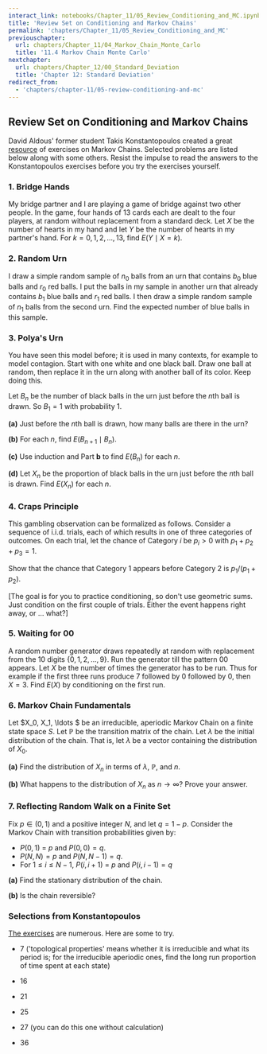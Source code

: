 ```yaml
---
interact_link: notebooks/Chapter_11/05_Review_Conditioning_and_MC.ipynb
title: 'Review Set on Conditioning and Markov Chains'
permalink: 'chapters/Chapter_11/05_Review_Conditioning_and_MC'
previouschapter:
  url: chapters/Chapter_11/04_Markov_Chain_Monte_Carlo
  title: '11.4 Markov Chain Monte Carlo'
nextchapter:
  url: chapters/Chapter_12/00_Standard_Deviation
  title: 'Chapter 12: Standard Deviation'
redirect_from:
  - 'chapters/chapter-11/05-review-conditioning-and-mc'
---
```


## Review Set on Conditioning and Markov Chains

David Aldous' former student Takis Konstantopoulos created a great [resource](https://www.stat.berkeley.edu/~aldous/150/takis_exercises.pdf) of exercises on Markov Chains. Selected problems are listed below along with some others. Resist the impulse to read the answers to the Konstantopoulos exercises before you try the exercises yourself. 

### 1. Bridge Hands
My bridge partner and I are playing a game of bridge against two other people. In the game, four hands of 13 cards each are dealt to the four players, at random without replacement from a standard deck. Let $X$ be the number of hearts in my hand and let $Y$ be the number of hearts in my partner's hand. For $k = 0, 1, 2, \ldots, 13$, find $E(Y \mid X=k)$.

###  2. Random Urn
I draw a simple random sample of $n_0$ balls from an urn that contains $b_0$ blue balls and $r_0$ red balls. I put the balls in my sample in another urn that already contains $b_1$ blue balls and $r_1$ red balls. I then draw a simple random sample of $n_1$ balls from the second urn. Find the expected number of blue balls in this sample.

### 3. Polya's Urn
You have seen this model before; it is used in many contexts, for example to model contagion. Start with one white and one black ball. Draw one ball at random, then replace it in the urn along with another ball of its color. Keep doing this.

Let $B_n$ be the number of black balls in the urn just before the $n$th ball is drawn. So $B_1 = 1$ with probability 1. 

**(a)** Just before the $n$th ball is drawn, how many balls are there in the urn?

**(b)** For each $n$, find $E(B_{n+1} \mid B_n)$.

**(c)** Use induction and Part **b** to find $E(B_n)$ for each $n$.

**(d)** Let $X_n$ be the proportion of black balls in the urn just before the $n$th ball is drawn. Find $E(X_n)$ for each $n$.

### 4. Craps Principle
This gambling observation can be formalized as follows. Consider a sequence of i.i.d. trials, each of which results in one of three categories of outcomes. On each trial, let the chance of Category $i$ be $p_i > 0$ with $p_1 + p_2 + p_3 = 1$.

Show that the chance that Category 1 appears before Category 2 is $p_1/(p_1 + p_2)$.

[The goal is for you to practice conditioning, so don't use geometric sums. Just condition on the first couple of trials. Either the event happens right away, or $\ldots$ what?]

### 5. Waiting for 00
A random number generator draws repeatedly at random with replacement from the 10 digits $\{0, 1, 2, \ldots, 9\}$. Run the generator till the pattern 00 appears. Let $X$ be the number of times the generator has to be run. Thus for example if the first three runs produce 7 followed by 0 followed by 0, then $X = 3$. Find $E(X)$ by conditioning on the first run.

### 6. Markov Chain Fundamentals
Let $X_0, X_1, \ldots $ be an irreducible, aperiodic Markov Chain on a finite state space $S$. Let $\mathbb{P}$ be the transition matrix of the chain. Let $\lambda$ be the initial distribution of the chain. That is, let $\lambda$ be a vector containing the distribution of $X_0$.

**(a)** Find the distribution of $X_n$ in terms of $\lambda$, $\mathbb{P}$, and $n$.

**(b)** What happens to the distribution of $X_n$ as $n \to \infty$? Prove your answer.


### 7. Reflecting Random Walk on a Finite Set
Fix $p \in (0, 1)$ and a positive integer $N$, and let $q = 1-p$. Consider the Markov Chain with transition probabilities given by:

- $P(0, 1) ~ = ~ p$ and $P(0, 0) = q$.
- $P(N, N) = p$ and $P(N, N-1) = q$.
- For $1 \le i \le N-1$, $P(i, i+1) ~ = ~ p$ and $P(i, i-1) = q$

**(a)** Find the stationary distribution of the chain.

**(b)** Is the chain reversible?

### Selections from Konstantopoulos
[The exercises](https://www.stat.berkeley.edu/~aldous/150/takis_exercises.pdf) are numerous. Here are some to try.

- 7 ('topological properties' means whether it is irreducible and what its period is; for the irreducible aperiodic ones, find the long run proportion of time spent at each state)
- 16 

- 21

- 25

- 27 (you can do this one without calculation)

- 36
